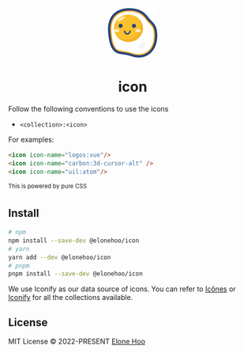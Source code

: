 <div align="center">
  <img src="./public/logo.SVG" width="100px" height="100px" />
</div>

<h1 align="center">icon</h1>

Follow the following conventions to use the icons

- `<collection>:<icon>`

For examples:

```html
<icon icon-name="logos:vue"/>
<icon icon-name="carbon:3d-cursor-alt" />
<icon icon-name="uil:atom"/>
```

<sup>This is powered by pure CSS</sup>

## Install

```bash
# npm
npm install --save-dev @elonehoo/icon
# yarn
yarn add --dev @elonehoo/icon
# pnpm
pnpm install --save-dev @elonehoo/icon
```
We use Iconify as our data source of icons. You can refer to [Icônes](https://icones.js.org) or [Iconify](https://iconify.design) for all the collections available.

## License

MIT License &copy; 2022-PRESENT [Elone Hoo](https://github.com/elonehoo)
